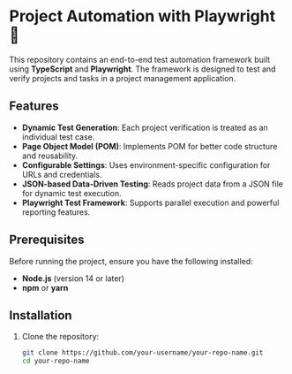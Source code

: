 # Project Automation with Playwright 🚀

This repository contains an end-to-end test automation framework built using **TypeScript** and **Playwright**. The framework is designed to test and verify projects and tasks in a project management application.

## Features
- **Dynamic Test Generation**: Each project verification is treated as an individual test case.
- **Page Object Model (POM)**: Implements POM for better code structure and reusability.
- **Configurable Settings**: Uses environment-specific configuration for URLs and credentials.
- **JSON-based Data-Driven Testing**: Reads project data from a JSON file for dynamic test execution.
- **Playwright Test Framework**: Supports parallel execution and powerful reporting features.

## Prerequisites
Before running the project, ensure you have the following installed:
- **Node.js** (version 14 or later)
- **npm** or **yarn**

## Installation
1. Clone the repository:
   ```bash
   git clone https://github.com/your-username/your-repo-name.git
   cd your-repo-name
